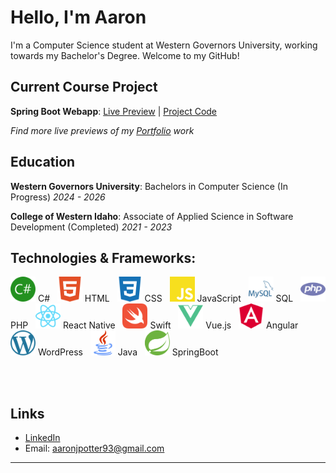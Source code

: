 # Hello, I'm Aaron

I'm a Computer Science student at Western Governors University, working towards my Bachelor's Degree. Welcome to my GitHub!

## Current Course Project
**Spring Boot Webapp**: [Live Preview](http://18.237.197.184:8081/mainscreen) | [Project Code](https://github.com/aaronjpotter93/d287-java-frameworks)

<i>Find more live previews of my [Portfolio](https://aaronpotter6.wordpress.com) work </i>

## Education
**Western Governors University**: Bachelors in Computer Science (In Progress) <i>2024 - 2026</i>

**College of Western Idaho**: Associate of Applied Science in Software Development (Completed) <i>2021 - 2023</i>

## Technologies & Frameworks:
<p>
  <img src="assets/csharp.svg" width="40" height="40" alt="C# Logo"> C# &nbsp;
  <img src="assets/html5.svg" width="40" height="40" alt="HTML Logo"> HTML &nbsp;
  <img src="assets/css3.svg" width="40" height="40" alt="CSS Logo"> CSS &nbsp;
  <img src="assets/javascript.svg" width="40" height="40" alt="JavaScript Logo"> JavaScript &nbsp;
  <img src="assets/mysql.svg" width="40" height="40" alt="SQL Logo"> SQL &nbsp;
  <img src="assets/php.svg" width="40" height="40" alt="PHP Logo"> PHP &nbsp;
  <img src="assets/react.svg" width="40" height="40" alt="React Native Logo"> React Native &nbsp;
  <img src="assets/swift.svg" width="40" height="40" alt="Swift Logo"> Swift &nbsp;
  <img src="assets/vuedotjs.svg" width="40" height="40" alt="Vue.js Logo"> Vue.js &nbsp;
  <img src="assets/angular.svg" width="40" height="40" alt="Angular Logo"> Angular &nbsp;
  <img src="assets/wordpress.svg" width="40" height="40" alt="WordPress Logo"> WordPress &nbsp;
  <img src="assets/Java.svg" width="40" height="40" alt="WordPress Logo"> Java &nbsp;
  <img src="assets/Spring_Boot.svg" width="40" height="40" alt="WordPress Logo"> SpringBoot &nbsp;
</p>

<br>
<br>

**Links**
---
- [LinkedIn](https://www.linkedin.com/in/aaron-potter-31b172107/)
- Email: aaronjpotter93@gmail.com
---